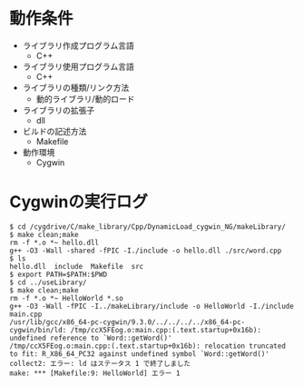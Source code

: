 # 動作条件

* ライブラリ作成プログラム言語
  * C++
* ライブラリ使用プログラム言語
  * C++
* ライブラリの種類/リンク方法
  * 動的ライブラリ/動的ロード
* ライブラリの拡張子
  * dll
* ビルドの記述方法
  * Makefile
* 動作環境
  * Cygwin

# Cygwinの実行ログ

```
$ cd /cygdrive/C/make_library/Cpp/DynamicLoad_cygwin_NG/makeLibrary/
$ make clean;make
rm -f *.o *~ hello.dll
g++ -O3 -Wall -shared -fPIC -I./include -o hello.dll ./src/word.cpp
$ ls
hello.dll  include  Makefile  src
$ export PATH=$PATH:$PWD
$ cd ../useLibrary/
$ make clean;make
rm -f *.o *~ HelloWorld *.so
g++ -O3 -Wall -fPIC -I../makeLibrary/include -o HelloWorld -I./include main.cpp
/usr/lib/gcc/x86_64-pc-cygwin/9.3.0/../../../../x86_64-pc-cygwin/bin/ld: /tmp/ccX5FEog.o:main.cpp:(.text.startup+0x16b): undefined reference to `Word::getWord()'
/tmp/ccX5FEog.o:main.cpp:(.text.startup+0x16b): relocation truncated to fit: R_X86_64_PC32 against undefined symbol `Word::getWord()'
collect2: エラー: ld はステータス 1 で終了しました
make: *** [Makefile:9: HelloWorld] エラー 1
```


